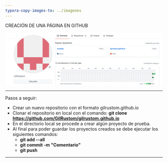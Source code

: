 ```yaml
---
typora-copy-images-to: ../imagenes
---
```


CREACIÓN DE UNA PÁGINA EN GITHUB



![](../imagenes/c1.png)



---



Pasos a seguir:

- Crear un nuevo repositorio con el formato gilrustom.github.io 
- Clonar el repositorio en local con el comando: **git clone https://github.com/GilRustom/gilrustom.github.io**
- En el directorio local se procede a crear algún proyecto de prueba.
- Al final para poder guardar los proyectos creados se debe ejecutar los siguientes comandos:
  - **git add --all**
  - **git commit -m "Comentario"**
  - **git push**



---

